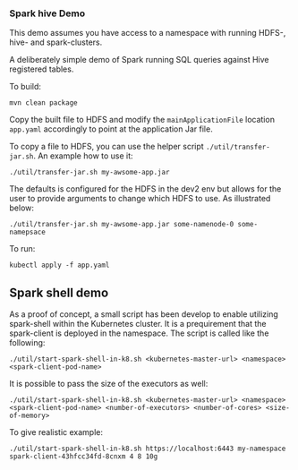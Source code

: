 ### Spark hive Demo
This demo assumes you have access to a namespace with running HDFS-, hive- and spark-clusters.

A deliberately simple demo of Spark running SQL queries against Hive registered tables.

To build:

```
mvn clean package
```

Copy the built file to HDFS and modify the `mainApplicationFile` location `app.yaml` accordingly to point at the application Jar file.

To copy a file to HDFS, you can use the helper script `./util/transfer-jar.sh`. An example how to use it:
```
./util/transfer-jar.sh my-awsome-app.jar
```

The defaults is configured for the HDFS in the dev2 env but allows for the user to provide arguments to change which HDFS to use. As illustrated below:

```
./util/transfer-jar.sh my-awsome-app.jar some-namenode-0 some-namepsace
```

To run:
```
kubectl apply -f app.yaml 
```

## Spark shell demo
As a proof of concept, a small script has been develop to enable utilizing spark-shell within the Kubernetes cluster. It is a prequirement that the spark-client is deployed in the namespace. The script is called like the following:
```
./util/start-spark-shell-in-k8.sh <kubernetes-master-url> <namespace> <spark-client-pod-name>
```
It is possible to pass the size of the executors as well:
```
./util/start-spark-shell-in-k8.sh <kubernetes-master-url> <namespace> <spark-client-pod-name> <number-of-executors> <number-of-cores> <size-of-memory>
```
To give realistic example:
```
./util/start-spark-shell-in-k8.sh https://localhost:6443 my-namespace spark-client-43hfcc34fd-8cnxm 4 8 10g
```
